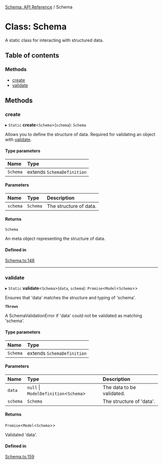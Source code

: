 [Schema: API Reference](../README.md) / Schema

# Class: Schema

A static class for interacting with structured data.

## Table of contents

### Methods

- [create](Schema.md#create)
- [validate](Schema.md#validate)

## Methods

### create

▸ `Static` **create**<`Schema`\>(`schema`): `Schema`

Allows you to define the structure of data. Required for validating an object with [validate](Schema.md#validate).

#### Type parameters

| Name | Type |
| :------ | :------ |
| `Schema` | extends `SchemaDefinition` |

#### Parameters

| Name | Type | Description |
| :------ | :------ | :------ |
| `schema` | `Schema` | The structure of data. |

#### Returns

`Schema`

An meta object representing the structure of data.

#### Defined in

[Schema.ts:148](https://github.com/JeremyBankes/schema/blob/d68516d/source/Schema.ts#L148)

___

### validate

▸ `Static` **validate**<`Schema`\>(`data`, `schema`): `Promise`<`Model`<`Schema`\>\>

Ensures that 'data' matches the structure and typing of 'schema'.

**`Throws`**

A SchemaValidationError if 'data' could not be validated as matching 'schema'.

#### Type parameters

| Name | Type |
| :------ | :------ |
| `Schema` | extends `SchemaDefinition` |

#### Parameters

| Name | Type | Description |
| :------ | :------ | :------ |
| `data` | ``null`` \| `ModelDefinition`<`Schema`\> | The data to be validated. |
| `schema` | `Schema` | The structure of 'data'. |

#### Returns

`Promise`<`Model`<`Schema`\>\>

Validated 'data'.

#### Defined in

[Schema.ts:159](https://github.com/JeremyBankes/schema/blob/d68516d/source/Schema.ts#L159)
